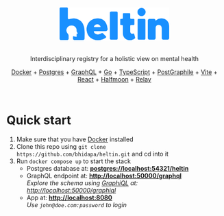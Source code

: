 <br>
  <div align="center">
    <img src="/assets/logo-full.svg" style="width: 256px" />
  </div>
  <br>
  <p align="center">
    Interdisciplinary registry for a holistic view on mental health
  </p>
  <p align="center">
    <a href="https://www.docker.com/">Docker</a>
    +
    <a href="https://www.postgresql.org/">Postgres</a>
    +
    <a href="https://graphql.org/">GraphQL</a>
    +
    <a href="https://golang.org/">Go</a>
    +
    <a href="https://www.typescriptlang.org/">TypeScript</a>
    +
    <a href="https://www.graphile.org/postgraphile/">PostGraphile</a>
    +
    <a href="https://vitejs.dev/">Vite</a>
    +
    <a href="https://reactjs.org/">React</a>
    +
    <a href="https://www.gethalfmoon.com/">Halfmoon</a>
    +
    <a href="https://relay.dev">Relay</a>
  </p>
<br>

# Quick start

1.  Make sure that you have [Docker](https://www.docker.com/products/docker-engine) installed
2.  Clone this repo using `git clone https://github.com/bhidapa/heltin.git` and cd into it
3.  Run `docker compose up` to start the stack<br>
    - Postgres database at: **[postgres://localhost:54321/heltin](postgres://localhost:54321/heltin)**
    - GraphQL endpoint at: **[http://localhost:50000/graphql](http://localhost:50000/graphql)**<br>
      _Explore the schema using [GraphiQL](https://github.com/graphql/graphiql) at: [http://localhost:50000/graphiql](http://localhost:50000/graphiql)_
    - App at: **[http://localhost:8080](http://localhost:8080)**<br>
      _Use `john@doe.com:password` to login_
